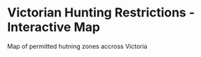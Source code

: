 # Victorian Hunting Restrictions - Interactive Map
 Map of permitted hutning zones accross Victoria
